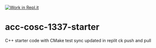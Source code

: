 [![Work in Repl.it](https://classroom.github.com/assets/work-in-replit-14baed9a392b3a25080506f3b7b6d57f295ec2978f6f33ec97e36a161684cbe9.svg)](https://classroom.github.com/online_ide?assignment_repo_id=3014828&assignment_repo_type=AssignmentRepo)
# acc-cosc-1337-starter
C++ starter code with CMake 
test sync 
updated in replit
ck push and pull